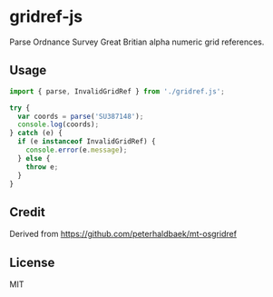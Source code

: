 # gridref-js

Parse Ordnance Survey Great Britian alpha numeric grid references.

## Usage

```javascript
import { parse, InvalidGridRef } from './gridref.js';

try {
  var coords = parse('SU387148');
  console.log(coords);
} catch (e) {
  if (e instanceof InvalidGridRef) {
    console.error(e.message);
  } else {
    throw e;
  }
}
```

## Credit

Derived from https://github.com/peterhaldbaek/mt-osgridref

## License

MIT
